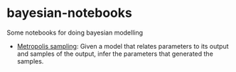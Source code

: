 # bayesian-notebooks
Some notebooks for doing bayesian modelling

- [Metropolis sampling](Metropolis.ipynb): Given a model that relates parameters to its output and samples of the output, infer the parameters that generated the samples.
